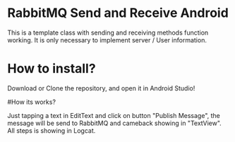 # RabbitMQ Send and Receive Android
 
This is a template class with sending and receiving methods function working. It is only necessary to implement server / User information.

# How to install?

Download or Clone the repository, and open it in Android Studio!


#How its works?

Just tapping a text in EditText and click on button "Publish Message", the message will be send to RabbitMQ and cameback showing in "TextView". All steps is showing in Logcat.


